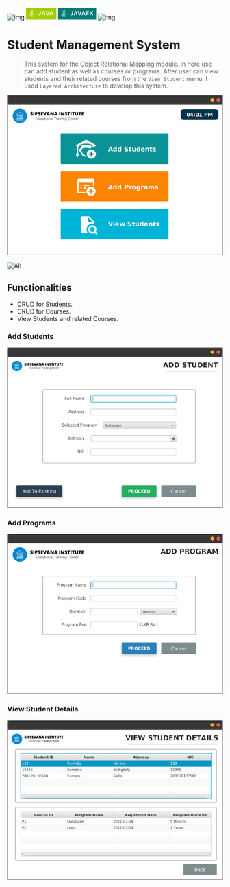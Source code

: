 ![img](https://img.shields.io/badge/Hibernate-59666C?style=for-the-badge&logo=Hibernate&logoColor=white) ![img](./src/view/assets/java.png) ![img](./src/view/assets/javaFX.png) ![img](https://img.shields.io/badge/MySQL-005C84?style=for-the-badge&logo=mysql&logoColor=white)

# Student Management System

> This system for the Object Relational Mapping module. In here use can add student as well as courses or programs. After user can view students and their related courses from the `View Student` menu. I used `Layered Architecture` to develop this system.

![img](./src/view/assets/Screenshot%20from%202022-09-07%2016-01-04.png)

![Alt](https://repobeats.axiom.co/api/embed/eb8a4179dd99fcf52128d68d925d0d79ec663c86.svg "Repobeats analytics image")

## Functionalities

   * CRUD for Students.
   * CRUD for Courses.
   * View Students and related Courses.

### Add Students
![img](./src/view/assets/Screenshot%20from%202022-09-07%2016-01-13.png) 

### Add Programs
![img](./src/view/assets/Screenshot%20from%202022-09-07%2016-01-49.png)

### View Student Details
![img](./src/view/assets/Screenshot%20from%202022-09-07%2016-02-04.png)

